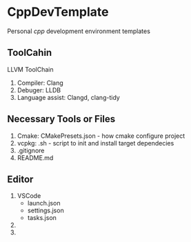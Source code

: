 # CppDevTemplate
Personal *cpp* development environment templates

## ToolCahin
LLVM ToolChain
1. Compiler: Clang
2. Debuger: LLDB
3. Language assist: Clangd, clang-tidy

## Necessary Tools or Files
1. Cmake: CMakePresets.json - how cmake configure project
2. vcpkg: .sh - script to init and install target dependecies
3. .gitignore
4. README.md

## Editor
1. VSCode
    - launch.json
    - settings.json
    - tasks.json
2. 
3. 